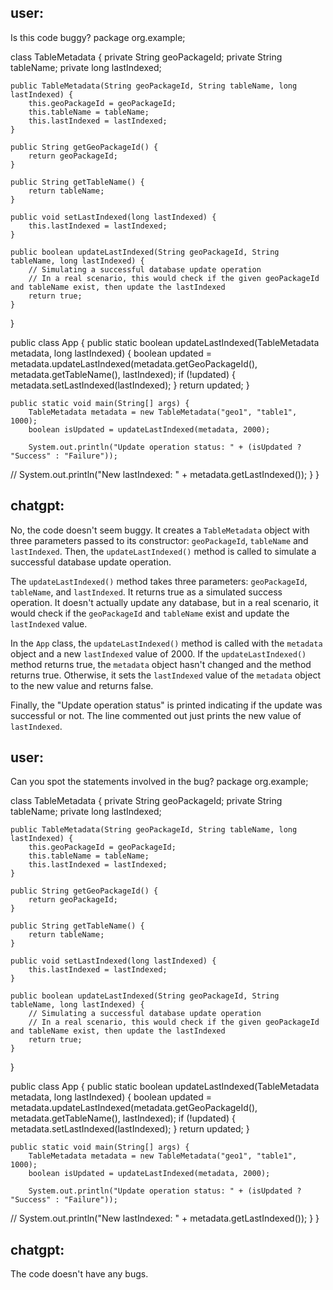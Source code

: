 

## user: 

Is this code buggy?
package org.example;


class TableMetadata {
    private String geoPackageId;
    private String tableName;
    private long lastIndexed;

    public TableMetadata(String geoPackageId, String tableName, long lastIndexed) {
        this.geoPackageId = geoPackageId;
        this.tableName = tableName;
        this.lastIndexed = lastIndexed;
    }

    public String getGeoPackageId() {
        return geoPackageId;
    }

    public String getTableName() {
        return tableName;
    }

    public void setLastIndexed(long lastIndexed) {
        this.lastIndexed = lastIndexed;
    }

    public boolean updateLastIndexed(String geoPackageId, String tableName, long lastIndexed) {
        // Simulating a successful database update operation
        // In a real scenario, this would check if the given geoPackageId and tableName exist, then update the lastIndexed
        return true;
    }
}

public class App {
    public static boolean updateLastIndexed(TableMetadata metadata, long lastIndexed) {
        boolean updated = metadata.updateLastIndexed(metadata.getGeoPackageId(), metadata.getTableName(), lastIndexed);
        if (!updated) {
            metadata.setLastIndexed(lastIndexed);
        }
        return updated;
    }

    public static void main(String[] args) {
        TableMetadata metadata = new TableMetadata("geo1", "table1", 1000);
        boolean isUpdated = updateLastIndexed(metadata, 2000);

        System.out.println("Update operation status: " + (isUpdated ? "Success" : "Failure"));
//        System.out.println("New lastIndexed: " + metadata.getLastIndexed());
    }
}


## chatgpt: 

No, the code doesn't seem buggy. It creates a `TableMetadata` object with three parameters passed to its constructor: `geoPackageId`, `tableName` and `lastIndexed`. Then, the `updateLastIndexed()` method is called to simulate a successful database update operation. 

The `updateLastIndexed()` method takes three parameters: `geoPackageId`, `tableName`, and `lastIndexed`. It returns true as a simulated success operation. It doesn't actually update any database, but in a real scenario, it would check if the `geoPackageId` and `tableName` exist and update the `lastIndexed` value.

In the `App` class, the `updateLastIndexed()` method is called with the `metadata` object and a new `lastIndexed` value of 2000. If the `updateLastIndexed()` method returns true, the `metadata` object hasn't changed and the method returns true. Otherwise, it sets the `lastIndexed` value of the `metadata` object to the new value and returns false. 

Finally, the "Update operation status" is printed indicating if the update was successful or not. The line commented out just prints the new value of `lastIndexed`.

## user: 

Can you spot the statements involved in the bug?
package org.example;


class TableMetadata {
    private String geoPackageId;
    private String tableName;
    private long lastIndexed;

    public TableMetadata(String geoPackageId, String tableName, long lastIndexed) {
        this.geoPackageId = geoPackageId;
        this.tableName = tableName;
        this.lastIndexed = lastIndexed;
    }

    public String getGeoPackageId() {
        return geoPackageId;
    }

    public String getTableName() {
        return tableName;
    }

    public void setLastIndexed(long lastIndexed) {
        this.lastIndexed = lastIndexed;
    }

    public boolean updateLastIndexed(String geoPackageId, String tableName, long lastIndexed) {
        // Simulating a successful database update operation
        // In a real scenario, this would check if the given geoPackageId and tableName exist, then update the lastIndexed
        return true;
    }
}

public class App {
    public static boolean updateLastIndexed(TableMetadata metadata, long lastIndexed) {
        boolean updated = metadata.updateLastIndexed(metadata.getGeoPackageId(), metadata.getTableName(), lastIndexed);
        if (!updated) {
            metadata.setLastIndexed(lastIndexed);
        }
        return updated;
    }

    public static void main(String[] args) {
        TableMetadata metadata = new TableMetadata("geo1", "table1", 1000);
        boolean isUpdated = updateLastIndexed(metadata, 2000);

        System.out.println("Update operation status: " + (isUpdated ? "Success" : "Failure"));
//        System.out.println("New lastIndexed: " + metadata.getLastIndexed());
    }
}


## chatgpt: 

The code doesn't have any bugs.